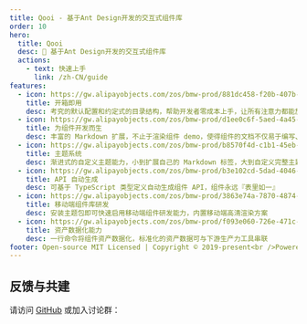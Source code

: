 ```yaml
---
title: Qooi - 基于Ant Design开发的交互式组件库
order: 10
hero:
  title: Qooi
  desc: 📖 基于Ant Design开发的交互式组件库
  actions:
    - text: 快速上手
      link: /zh-CN/guide
features:
  - icon: https://gw.alipayobjects.com/zos/bmw-prod/881dc458-f20b-407b-947a-95104b5ec82b/k79dm8ih_w144_h144.png
    title: 开箱即用
    desc: 考究的默认配置和约定式的目录结构，帮助开发者零成本上手，让所有注意力都能放在文档编写和组件开发上
  - icon: https://gw.alipayobjects.com/zos/bmw-prod/d1ee0c6f-5aed-4a45-a507-339a4bfe076c/k7bjsocq_w144_h144.png
    title: 为组件开发而生
    desc: 丰富的 Markdown 扩展，不止于渲染组件 demo，使得组件的文档不仅易于编写、管理，还好看、好用
  - icon: https://gw.alipayobjects.com/zos/bmw-prod/b8570f4d-c1b1-45eb-a1da-abff53159967/kj9t990h_w144_h144.png
    title: 主题系统
    desc: 渐进式的自定义主题能力，小到扩展自己的 Markdown 标签，大到自定义完整主题包，全由你定
  - icon: https://gw.alipayobjects.com/zos/bmw-prod/b3e102cd-5dad-4046-a02a-be33241d1cc7/kj9t8oji_w144_h144.png
    title: API 自动生成
    desc: 可基于 TypeScript 类型定义自动生成组件 API，组件永远『表里如一』
  - icon: https://gw.alipayobjects.com/zos/bmw-prod/3863e74a-7870-4874-b1e1-00a8cdf47684/kj9t7ww3_w144_h144.png
    title: 移动端组件库研发
    desc: 安装主题包即可快速启用移动端组件研发能力，内置移动端高清渲染方案
  - icon: https://gw.alipayobjects.com/zos/bmw-prod/f093e060-726e-471c-a53e-e988ed3f560c/kj9t9sk7_w144_h144.png
    title: 资产数据化能力
    desc: 一行命令将组件资产数据化，标准化的资产数据可与下游生产力工具串联
footer: Open-source MIT Licensed | Copyright © 2019-present<br />Powered by self
---
```


## 反馈与共建

请访问 [GitHub](https://github.com/umijs/dumi) 或加入讨论群：
